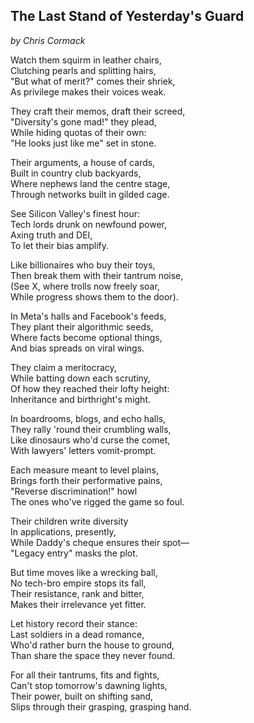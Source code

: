 ## The Last Stand of Yesterday's Guard
*by Chris Cormack*

Watch them squirm in leather chairs,\
Clutching pearls and splitting hairs,\
"But what of merit?" comes their shriek,\
As privilege makes their voices weak.

They craft their memos, draft their screed,\
"Diversity's gone mad!" they plead,\
While hiding quotas of their own:\
"He looks just like me" set in stone.

Their arguments, a house of cards,\
Built in country club backyards,\
Where nephews land the centre stage,\
Through networks built in gilded cage.

See Silicon Valley's finest hour:\
Tech lords drunk on newfound power,\
Axing truth and DEI,\
To let their bias amplify.

Like billionaires who buy their toys,\
Then break them with their tantrum noise,\
(See X, where trolls now freely soar,\
While progress shows them to the door).

In Meta's halls and Facebook's feeds,\
They plant their algorithmic seeds,\
Where facts become optional things,\
And bias spreads on viral wings.

They claim a meritocracy,\
While batting down each scrutiny,\
Of how they reached their lofty height:\
Inheritance and birthright's might.

In boardrooms, blogs, and echo halls,\
They rally 'round their crumbling walls,\
Like dinosaurs who'd curse the comet,\
With lawyers' letters vomit-prompt.

Each measure meant to level plains,\
Brings forth their performative pains,\
"Reverse discrimination!" howl\
The ones who've rigged the game so foul.

Their children write diversity\
In applications, presently,\
While Daddy's cheque ensures their spot—\
"Legacy entry" masks the plot.

But time moves like a wrecking ball,\
No tech-bro empire stops its fall,\
Their resistance, rank and bitter,\
Makes their irrelevance yet fitter.

Let history record their stance:\
Last soldiers in a dead romance,\
Who'd rather burn the house to ground,\
Than share the space they never found.

For all their tantrums, fits and fights,\
Can't stop tomorrow's dawning lights,\
Their power, built on shifting sand,\
Slips through their grasping, grasping hand.
